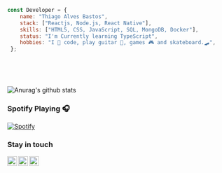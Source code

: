 ```javascript 
const Developer = {    
    name: "Thiago Alves Bastos",
    stack: ["Reactjs, Node.js, React Native"],
    skills: ["HTML5, CSS, JavaScript, SQL, MongoDB, Docker"],    
    status: "I'm Currently learning TypeScript",       
    hobbies: "I 💜 code, play guitar 🎸, games 🎮 and skateboard.🛹",           
 };         
                                 
 ```                                                                     
                                                                                                                
 <br />                                                                                                                                                        
 <br />                                                                                                                                                                          
                                                                                                              
                               
![Anurag's github stats](https://github-readme-stats.vercel.app/api?username=the-one-who-knoccks&show_icons=true&theme=dark)
                        
                                                                      
### Spotify Playing 🎧                                    
[![Spotify](https://now-playing-spotify.vercel.app/api/spotify)](https://open.spotify.com/user/4bqhduwc9zy3lnu569vw34txr)
                                      
                                                                                                 
                                                                                                                       
### Stay in touch                                                                
          
[<img align="left" alt="the-one-who-knoccks | Twitter" width="22px" src="https://cdn.jsdelivr.net/npm/simple-icons@v3/icons/twitter.svg" />][twitter]
[<img align="left" alt="the.one.who.knoccks | LinkedIn" width="22px" src="https://cdn.jsdelivr.net/npm/simple-icons@v3/icons/linkedin.svg" />][linkedin]
[<img align="left" alt="the-one-who-knoccks | Instagram" width="22px" src="https://cdn.jsdelivr.net/npm/simple-icons@v3/icons/instagram.svg" />][instagram]
          
                 
[twitter]: https://twitter.com/the-one-who-knoccks       
[instagram]: https://instagram.com/the.one.who.knoccks      
[linkedin]: https://linkedin.com/in/thiagoalves89 
            
            
                   
        
 
      
